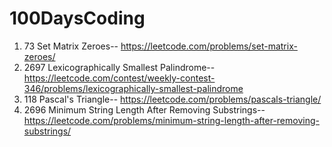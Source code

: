 # 100DaysCoding

1. 73 Set Matrix Zeroes--
              https://leetcode.com/problems/set-matrix-zeroes/
2. 2697 Lexicographically Smallest Palindrome--
              https://leetcode.com/contest/weekly-contest-346/problems/lexicographically-smallest-palindrome
3. 118 Pascal's Triangle--
              https://leetcode.com/problems/pascals-triangle/
4. 2696 Minimum String Length After Removing Substrings--
              https://leetcode.com/problems/minimum-string-length-after-removing-substrings/
